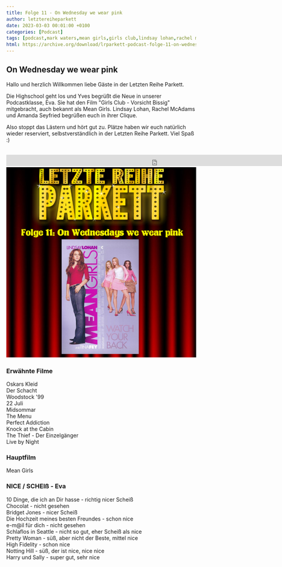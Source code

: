 ```yaml
---
title: Folge 11 - On Wednesday we wear pink
author: letztereiheparkett
date: 2023-03-03 00:01:00 +0100
categories: [Podcast]
tags: [podcast,mark waters,mean girls,girls club,lindsay lohan,rachel mcadams,amanda seyfried]
html: https://archive.org/download/lrparkett-podcast-folge-11-on-wednesdays-we-wear-pink/LRParkett%20Podcast%20Folge%2011%20-%20On%20Wednesdays%20we%20wear%20pink.mp3
---
```


## On Wednesday we wear pink
Hallo und herzlich Willkommen liebe Gäste in der Letzten Reihe Parkett.

Die Highschool geht los und Yves begrüßt die Neue in unserer Podcastklasse, Eva. Sie hat den Film "Girls Club - Vorsicht Bissig" mitgebracht, auch bekannt als Mean Girls. Lindsay Lohan, Rachel McAdams und Amanda Seyfried begrüßen euch in ihrer Clique.

Also stoppt das Lästern und hört gut zu.
Plätze haben wir euch natürlich wieder reserviert, selbstverständlich in der Letzten Reihe Parkett. Viel Spaß :)
<br>
<br>

<iframe src="https://archive.org/download/lrparkett-podcast-folge-11-on-wednesdays-we-wear-pink/LRParkett%20Podcast%20Folge%2011%20-%20On%20Wednesdays%20we%20wear%20pink.mp3" width="800" height="30" frameborder="0" webkitallowfullscreen="true" mozallowfullscreen="true" allowfullscreen></iframe>


<img src="/assets/img/postings/posting011.png" alt="Podcast Cover">

### Erwähnte Filme

Oskars Kleid <br>
Der Schacht <br>
Woodstock '99 <br>
22 Juli <br>
Midsommar <br>
The Menu <br>
Perfect Addiction <br>
Knock at the Cabin <br>
The Thief - Der Einzelgänger <br>
Live by Night <br>

### Hauptfilm

Mean Girls <br>

### NICE / SCHEIß - Eva

10 Dinge, die ich an Dir hasse - richtig nicer Scheiß <br>
Chocolat - nicht gesehen <br>
Bridget Jones - nicer Scheiß <br>
Die Hochzeit meines besten Freundes - schon nice <br>
e-m@il für dich - nicht gesehen <br>
Schlaflos in Seattle - nicht so gut, eher Scheiß als nice <br>
Pretty Woman - süß, aber nicht der Beste, mittel nice <br>
High Fidelity - schon nice <br>
Notting Hill - süß, der ist nice, nice nice <br>
Harry und Sally - super gut, sehr nice